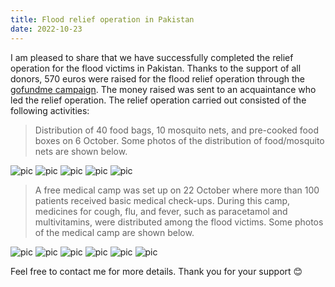 ```yaml
---
title: Flood relief operation in Pakistan 
date: 2022-10-23
---
```

I am pleased to share that we have successfully completed the relief operation for the flood victims in Pakistan. Thanks to the support of all donors, 570 euros were raised for the flood relief operation through the [gofundme campaign](https://www.gofundme.com/f/joining-hands-to-help-flood-victims-of-pakistan?utm_source=customer&utm_medium=copy_link&utm_campaign=p_cp_guide_do&member=22211107). The money raised was sent to an acquaintance who led the relief operation. The relief operation carried out consisted of the following activities:

> Distribution of 40 food bags, 10 mosquito nets, and pre-cooked food boxes on 6 October. Some photos of the distribution of food/mosquito nets are shown below.

![pic](12.jpeg)
![pic](13.jpeg)
![pic](14.jpeg)
![pic](16.jpeg)
![pic](17.jpeg)

> A free medical camp was set up on 22 October where more than 100 patients received basic medical check-ups. During this camp, medicines for cough, flu, and fever, such as paracetamol and multivitamins, were distributed among the flood victims. Some photos of the medical camp are shown below. 

![pic](21.jpeg)
![pic](23.jpeg)
![pic](24.jpeg)
![pic](25.jpeg)
![pic](28.jpeg)
![pic](29.jpeg)


Feel free to contact me for more details. Thank you for your support 😊  
